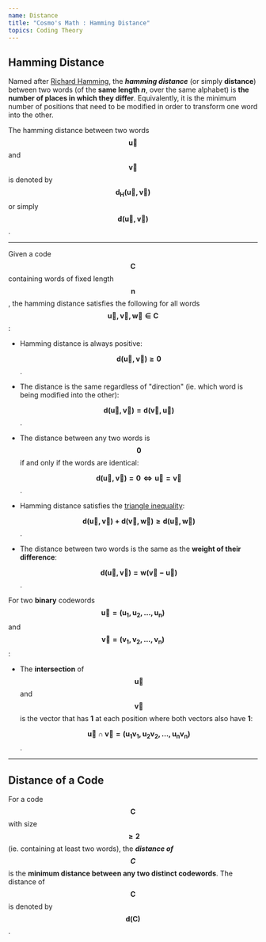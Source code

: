 ```yaml
---
name: Distance
title: "Cosmo's Math : Hamming Distance"
topics: Coding Theory
---
```

## Hamming Distance
Named after [Richard Hamming](https://en.wikipedia.org/wiki/Richard_Hamming), the ___hamming distance___ (or simply __distance__) between two words (of the __same length _n___, over the same alphabet) is __the number of places in which they differ__. Equivalently, it is the minimum number of positions that need to be modified in order to transform one word into the other.

The hamming distance between two words $$\pmb{\vec u}$$ and $$\pmb{\vec v}$$ is denoted by $$\pmb{d_H(\vec u, \vec v)}$$ or simply $$\pmb{d(\vec u, \vec v)}$$.

<hr id="post-mid">

Given a code $$\pmb{C}$$ containing words of fixed length $$\pmb{n}$$, the hamming distance satisfies the following for all words $$\pmb{\vec u, \vec v, \vec w \in C}$$:

* Hamming distance is always positive:

    $$\pmb{d(\vec u, \vec v) \geq 0}$$.

* The distance is the same regardless of "direction" (ie. which word is being modified into the other):

    $$\pmb{d(\vec u, \vec v) = d(\vec v, \vec u)}$$.

* The distance between any two words is $$\pmb{0}$$ if and only if the words are identical:

    $$\pmb{d(\vec u, \vec v) = 0 \iff \vec u = \vec v}$$.

* Hamming distance satisfies the [triangle inequality](https://en.wikipedia.org/wiki/Triangle_inequality):

    $$\pmb{d(\vec u, \vec v) + d(\vec v, \vec w) \geq d(\vec u, \vec w)}$$.

* The distance between two words is the same as the __weight of their difference__:

    $$\pmb{d(\vec u, \vec v) = w(\vec v - \vec u)}$$.

For two __binary__ codewords $$\pmb{\vec u = (u_1, u_2, . . . , u_n)}$$ and $$\pmb{\vec v = (v_1, v_2, . . . , v_n)}$$:

* The __intersection__ of $$\pmb{\vec u}$$ and $$\pmb{\vec v}$$ is the vector that has __1__ at each position where both vectors also have __1__:

    $$\pmb{\vec u \cap \vec v = (u_1 v_1, u_2 v_2, . . . , u_n v_n)}$$.

<hr id="post-mid">

## Distance of a Code

For a code $$\pmb{C}$$ with size $$\pmb{\geq 2}$$ (ie. containing at least two words), the ___distance of $$\pmb{C}$$___ is the __minimum distance between any two distinct codewords__. The distance of $$\pmb{C}$$ is denoted by $$\pmb{d(C)}$$.